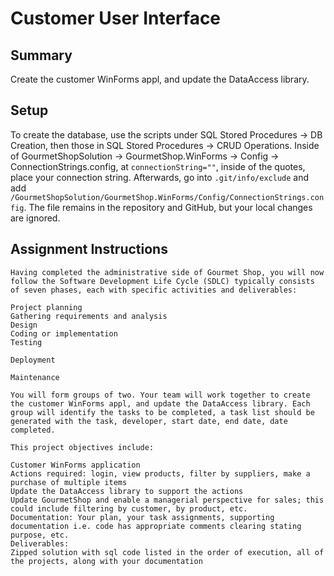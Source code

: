 # Customer User Interface
## Summary
Create the customer WinForms appl, and update the DataAccess library. 

## Setup
To create the database, use the scripts under SQL Stored Procedures  -> DB Creation, then those in SQL Stored Procedures -> CRUD Operations. Inside of GourmetShopSolution  -> GourmetShop.WinForms  -> Config -> ConnectionStrings.config, at `connectionString=""`, inside of the quotes, place your connection string. Afterwards, go into `.git/info/exclude`
and add `/GourmetShopSolution/GourmetShop.WinForms/Config/ConnectionStrings.config`. The file remains in the repository and GitHub, but your local changes are ignored.

## Assignment Instructions
```
Having completed the administrative side of Gourmet Shop, you will now follow the Software Development Life Cycle (SDLC) typically consists of seven phases, each with specific activities and deliverables: 

Project planning
Gathering requirements and analysis
Design
Coding or implementation
Testing

Deployment

Maintenance

You will form groups of two. Your team will work together to create the customer WinForms appl, and update the DataAccess library. Each group will identify the tasks to be completed, a task list should be generated with the task, developer, start date, end date, date completed. 

This project objectives include:

Customer WinForms application
Actions required: login, view products, filter by suppliers, make a purchase of multiple items
Update the DataAccess library to support the actions
Update GourmetShop and enable a managerial perspective for sales; this could include filtering by customer, by product, etc.
Documentation: Your plan, your task assignments, supporting documentation i.e. code has appropriate comments clearing stating purpose, etc.
Deliverables:
Zipped solution with sql code listed in the order of execution, all of the projects, along with your documentation
```

